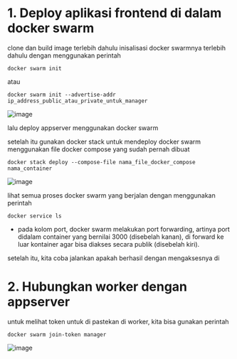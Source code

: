 # 1. Deploy aplikasi frontend di dalam docker swarm

clone dan build image terlebih dahulu
inisalisasi docker swarmnya terlebih dahulu dengan menggunakan perintah
```
docker swarm init
```
atau
```
docker swarm init --advertise-addr ip_address_public_atau_private_untuk_manager
```
![image](https://user-images.githubusercontent.com/36489276/205926621-956b3e3c-a070-42c1-bda4-4111cf3d79eb.png)

lalu deploy appserver menggunakan docker swarm

setelah itu gunakan docker stack untuk mendeploy docker swarm menggunakan file docker compose yang sudah pernah dibuat
```
docker stack deploy --compose-file nama_file_docker_compose nama_container
```
![image](https://user-images.githubusercontent.com/36489276/205971156-e2113e9c-1ae7-4d60-81b0-e65fe49a92ab.png)

lihat semua proses docker swarm yang berjalan dengan menggunakan perintah
```
docker service ls
```
* pada kolom port, docker swarm melakukan port forwarding, artinya port didalam container yang bernilai 3000 (disebelah kanan), di forward ke luar kontainer agar bisa diakses secara publik (disebelah kiri).

setelah itu, kita coba jalankan apakah berhasil dengan mengaksesnya di 

# 2. Hubungkan worker dengan appserver

untuk melihat token untuk di pastekan di worker, kita bisa gunakan perintah
```
docker swarm join-token manager
```
![image](https://user-images.githubusercontent.com/36489276/205974924-6982e1b6-e994-4926-8ed5-7255e47c9d2a.png)
